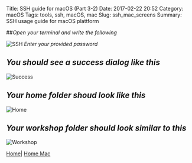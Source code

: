 Title: SSH guide for macOS (Part 3-2)
Date: 2017-02-22 20:52
Category: macOS
Tags: tools, ssh, macOS, mac
Slug: ssh_mac_screens
Summary: SSH usage guide for macOS plattform

##*Open your terminal and write the following*

![SSH](/images/mac/ssh.png)
*Enter your provided password*

## *You should see a success dialog like this*

![Success](/images/mac/ssh_success.png)

## *Your home folder shoud look like this*

![Home](/images/mac/home.png)


## *Your workshop folder should look similar to this*

![Workshop](/images/mac/workshop_folder.png)



[Home]({filename}/index.md)|
[Home Mac]({filename}/mac/index.md)
